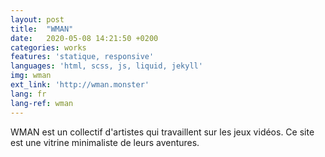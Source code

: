 ```yaml
---
layout: post
title:  "WMAN"
date:   2020-05-08 14:21:50 +0200
categories: works
features: 'statique, responsive'
languages: 'html, scss, js, liquid, jekyll'
img: wman
ext_link: 'http://wman.monster'
lang: fr
lang-ref: wman
---
```

WMAN est un collectif d'artistes qui travaillent sur les jeux vidéos. Ce site est une vitrine minimaliste de leurs aventures.
